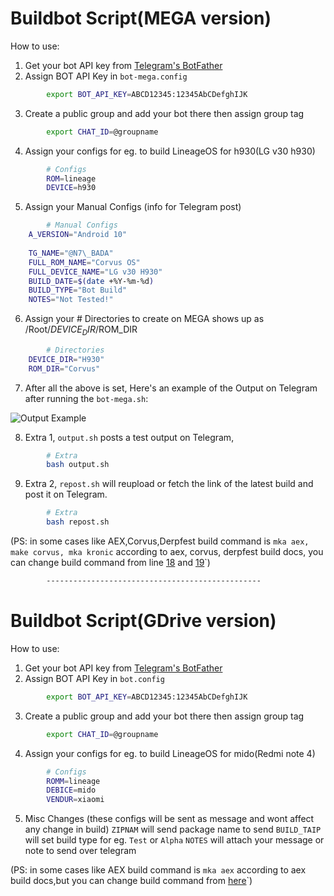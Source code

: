 # Buildbot Script(MEGA version)
How to use:

1. Get your bot API key from [Telegram's BotFather](https://t.me/BotFather)
2. Assign BOT API Key in `bot-mega.config`
```bash
        export BOT_API_KEY=ABCD12345:12345AbCDefghIJK
```
3. Create a public group and add your bot there then assign group tag
```bash
        export CHAT_ID=@groupname
```
4. Assign your configs for eg. to build LineageOS for h930(LG v30 h930)
```bash
        # Configs
        ROM=lineage
        DEVICE=h930
```
5. Assign your Manual Configs (info for Telegram post)
```bash
        # Manual Configs 
	A_VERSION="Android 10"
	
	TG_NAME="@N7\_BADA"
	FULL_ROM_NAME="Corvus OS"
	FULL_DEVICE_NAME="LG v30 H930"
	BUILD_DATE=$(date +%Y-%m-%d)
	BUILD_TYPE="Bot Build"
	NOTES="Not Tested!"
```
6. Assign your # Directories to create on MEGA shows up as /Root/$DEVICE_DIR/$ROM_DIR
```bash
        # Directories
	DEVICE_DIR="H930"
	ROM_DIR="Corvus"
```
7. After all the above is set, Here's an example of the Output on Telegram after running the `bot-mega.sh`:

![Output Example](https://i.imgur.com/XSNIoI4.png)

8. Extra 1, `output.sh` posts a test output on Telegram, 
```bash
        # Extra
        bash output.sh        
```
9. Extra 2, `repost.sh` will reupload or fetch the link of the latest build and post it on Telegram.
```bash
        # Extra
        bash repost.sh        
```

(PS: in some cases like AEX,Corvus,Derpfest build command is `mka aex, make corvus, mka kronic` according to aex, corvus, derpfest build docs, you can change build command from line [18](https://github.com/N7-BADA/buildbot_script/blob/master/bot-mega.sh#L18) and [19](https://github.com/N7-BADA/buildbot_script/blob/master/bot-mega.sh#L19)`)

```bash
        ------------------------------------------------
```

# Buildbot Script(GDrive version)
How to use:

1. Get your bot API key from [Telegram's BotFather](https://t.me/BotFather)
2. Assign BOT API Key in `bot.config`
```bash
        export BOT_API_KEY=ABCD12345:12345AbCDefghIJK
```
3. Create a public group and add your bot there then assign group tag
```bash
        export CHAT_ID=@groupname
```
4. Assign your configs for eg. to build LineageOS for mido(Redmi note 4)
```bash
        # Configs
        ROMM=lineage
        DEBICE=mido
        VENDUR=xiaomi
```
5. Misc Changes (these configs will be sent as message and wont affect any change in build)
`ZIPNAM` will send package name to send
`BUILD_TAIP` will set build type for eg. `Test` or `Alpha`
`NOTES` will attach your message or note to send over telegram

(PS: in some cases like AEX build command is `mka aex` according to aex build docs,but you can change build command from [here](https://github.com/N7-BADA/buildbot_script/blob/master/bot.sh#L25)`)
